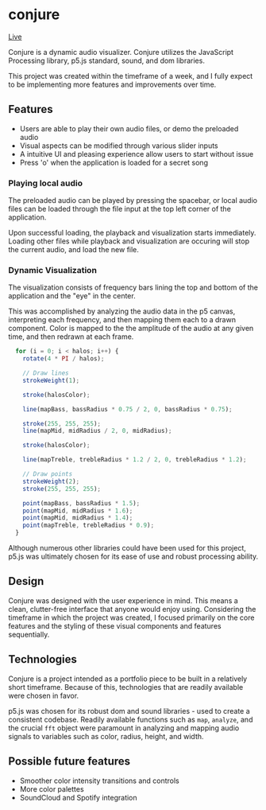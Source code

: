 # conjure

[Live](https://frnklnchng.github.io/conjure/)

Conjure is a dynamic audio visualizer. Conjure utilizes the JavaScript Processing library, p5.js standard, sound, and dom libraries.

This project was created within the timeframe of a week, and I fully expect to be implementing more features and improvements over time.

## Features
  * Users are able to play their own audio files, or demo the preloaded audio
  * Visual aspects can be modified through various slider inputs
  * A intuitive UI and pleasing experience allow users to start without issue
  * Press 'o' when the application is loaded for a secret song
  
### Playing local audio

<!-- ![Small audio load demo](docs/load.gif) -->

The preloaded audio can be played by pressing the spacebar, or local audio files can be loaded through the file input at the top left corner of the application.

Upon successful loading, the playback and visualization starts immediately. Loading other files while playback and visualization are occuring will stop the current audio, and load the new file.


### Dynamic Visualization

The visualization consists of frequency bars lining the top and bottom of the application and the "eye" in the center. 

<!-- ![Small visualization demo](docs/visualization.gif) -->

This was accomplished by analyzing the audio data in the p5 canvas, interpreting each frequency, and then mapping them each to a drawn component. Color is mapped to the the amplitude of the audio at any given time, and then redrawn at each frame.

```js
  for (i = 0; i < halos; i++) {
    rotate(4 * PI / halos);

    // Draw lines
    strokeWeight(1);

    stroke(halosColor);

    line(mapBass, bassRadius * 0.75 / 2, 0, bassRadius * 0.75);

    stroke(255, 255, 255);
    line(mapMid, midRadius / 2, 0, midRadius);

    stroke(halosColor);

    line(mapTreble, trebleRadius * 1.2 / 2, 0, trebleRadius * 1.2);

    // Draw points
    strokeWeight(2);
    stroke(255, 255, 255);

    point(mapBass, bassRadius * 1.5);
    point(mapMid, midRadius * 1.6);
    point(mapMid, midRadius * 1.4);
    point(mapTreble, trebleRadius * 0.9);
  }
```

Although numerous other libraries could have been used for this project, p5.js was ultimately chosen for its ease of use and robust processing ability.

## Design

Conjure was designed with the user experience in mind. This means a clean, clutter-free interface that anyone would enjoy using. Considering the timeframe in which the project was created, I focused primarily on the core features and the styling of these visual components and features sequentially.

## Technologies

Conjure is a project intended as a portfolio piece to be built in a relatively short timeframe. Because of this, technologies that are readily available were chosen in favor.

p5.js was chosen for its robust dom and sound libraries - used to create a consistent codebase. Readily available functions such as `map`, `analyze`, and the crucial `fft` object were paramount in analyzing and mapping audio signals to variables such as color, radius, height, and width.

<!-- ### Additional Resources
  * [Wireframe]() -->

## Possible future features
  * Smoother color intensity transitions and controls
  * More color palettes
  * SoundCloud and Spotify integration
